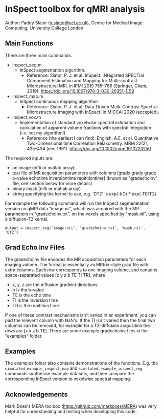 # InSpect toolbox for qMRI analysis #

Author: Paddy Slator (p.slator@ucl.ac.uk), Centre for Medical Image Computing, University College London 

## Main Functions ##
There are three main commands:
* inspect_seg.m
  * InSpect segmentation algorithm. 
    * Reference: Slator, P. J. et al. InSpect: INtegrated SPECTral Component Estimation and Mapping for Multi-contrast Microstructural MRI. in IPMI 2019 755–766 (Springer, Cham, 2019). https://doi.org/10.1007/978-3-030-20351-1_59 
* inspect_map.m
  * InSpect continuous mapping algorithm 
    * Reference: Slator, P. J. et al. Data-Driven Multi-Contrast Spectral Microstructure Imaging with InSpect. in MICCAI 2020 (accepted).
* inspect_vox.m
  * Implementation of standard voxelwise spectral estimation and calculation of apparent volume fractions with spectral integration (i.e. not my algorithm!).
    * Reference (the earliest I can find): English, A.E. et al. Quantitative Two-Dimensional time Correlation Relaxometry.  MRM 22(2), 425–434 (dec 1991). https://doi.org/10.1002/mrm.1910220250

The required inputs are: 
* an image (nifti or matlab array)
* text file of MR acquisition parameters with columns [gradx grady gradz b-value echotime inversiontime repititiontime] (known as "gradechoinv" file, see section below for more details)
* binary mask (nifti or matlab array)
* string specifying the kernel to use, e.g. 'DT2' is exp(-bD) * exp(-TE/T2)

For example the following command will run the InSpect segmenetation version on qMRI data "image.nii", which was acquired with the MR parameters in "gradechoinv.txt", on the voxels specified by "mask.nii", using a diffusion-T2 kernel.

`output = inspect_seg(‘image.nii’, ‘gradechoinv.txt’, ‘mask.nii’, ‘DT2’)`

## Grad Echo Inv Files ##
The gradechoinv file encodes the MR acquisition parameters for each imaging volume. The format is essentially an MRtrix-style grad file with extra columns. Each row corresponds to one imaging volume, and contains space-separated values [x y z b TE TI TR], where 
* x, y, z are the diffusion gradient directions
* b is the b-value
* TE is the echo time 
* TI is the inversion time
* TR is the repitition time

If one of these contrast mechanisms isn't varied in an experiment, you can pad the relevent column with NaN's. If the TI isn't varied then the final two columns can be removed, for example for a T2-diffusion acquisition the rows are [x y z b TE]. There are some example gradechoinv files in the "examples" folder.

## Examples ##
The examples folder also contains demonstrations of the functions. E.g. the `simulated_example_inspect_map` and `simulated_example_inspect_seg` commands synthesise example datasets, and then compare the corresponding InSpect version to voxelwise spectral mapping.

## Acknowledgements ##
Mark Does's MERA toolbox (https://github.com/markdoes/MERA) was very helpful for understanding and testing when developing this code. 

